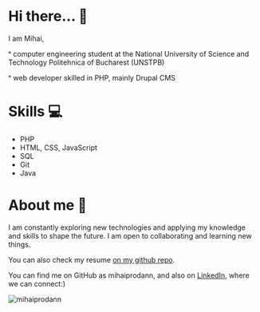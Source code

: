 # Hi there... 👋
I am Mihai,

ˣ computer engineering student at the National University of Science and Technology Politehnica of Bucharest (UNSTPB)

ˣ web developer skilled in PHP, mainly Drupal CMS

# Skills 💻
* PHP
* HTML, CSS, JavaScript
* SQL
* Git
* Java

# About me 🌟
I am constantly exploring new technologies and applying my knowledge and skills to shape the future. I am open to collaborating and learning new things.

You can also check my resume [on my github repo](https://github.com/mihaiprodann/mihaiprodann).


You can find me on GitHub as mihaiprodann, and also on [LinkedIn](https://www.linkedin.com/in/mihaiprodann/), where we can connect:)


<p><img align="left" src="https://github-readme-stats.vercel.app/api/top-langs?username=mihaiprodann&show_icons=true&locale=en&layout=compact" alt="mihaiprodann" /></p>

